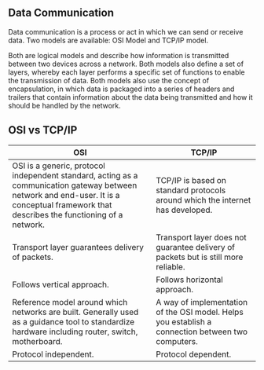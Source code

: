 ## Data Communication

Data communication is a process or act in which we can send or receive data. Two models are available: OSI Model and TCP/IP model.

Both are logical models and describe how information is transmitted between two devices across a network. Both models also define a set of layers, whereby each layer performs a specific set of functions to enable the transmission of data. Both models also use the concept of encapsulation, in which data is packaged into a series of headers and trailers that contain information about the data being transmitted and how it should be handled by the network.

## OSI vs TCP/IP

| OSI                                                                                                                                                                                        | TCP/IP                                                                                            |
| ------------------------------------------------------------------------------------------------------------------------------------------------------------------------------------------ | ------------------------------------------------------------------------------------------------- |
| OSI is a generic, protocol independent standard, acting as a communication gateway between network and end-user. It is a conceptual framework that describes the functioning of a network. | TCP/IP is based on standard protocols around which the internet has developed.                    |
| Transport layer guarantees delivery of packets.                                                                                                                                            | Transport layer does not guarantee delivery of packets but is still more reliable.                |
| Follows vertical approach.                                                                                                                                                                 | Follows horizontal approach.                                                                      |
| Reference model around which networks are built. Generally used as a guidance tool to standardize hardware including router, switch, motherboard.                                          | A way of implementation of the OSI model. Helps you establish a connection between two computers. |
| Protocol independent.                                                                                                                                                                      | Protocol dependent.                                                                               |
